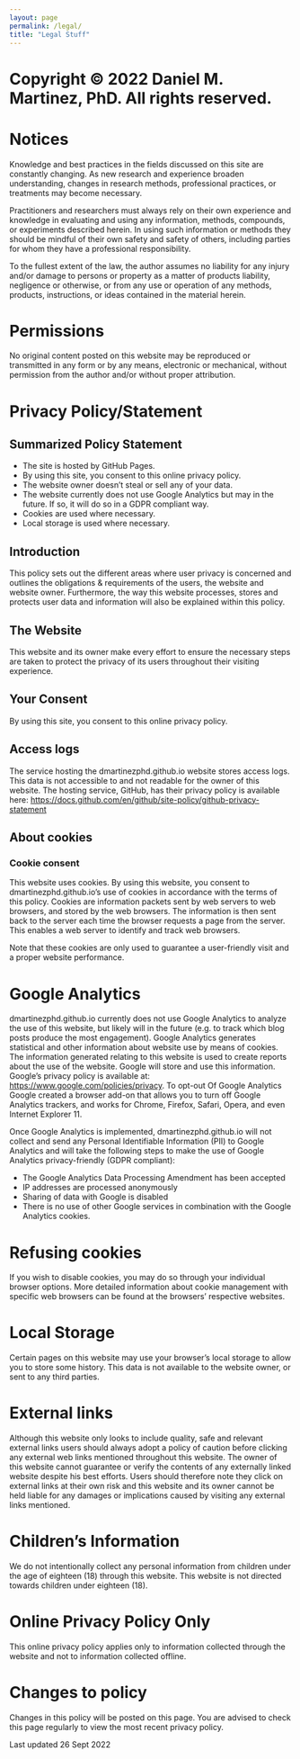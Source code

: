 ```yaml
---
layout: page
permalink: /legal/
title: "Legal Stuff"
---
```


# Copyright © 2022 Daniel M. Martinez, PhD. All rights reserved.

# Notices
Knowledge and best practices in the fields discussed on this site are constantly changing. As new research and experience broaden understanding, changes in research methods, professional practices, or treatments may become necessary.

Practitioners and researchers must always rely on their own experience and knowledge in evaluating and using any information, methods, compounds, or experiments described herein. In using such information or methods they should be mindful of their own safety and safety of others, including parties for whom they have a professional responsibility.

To the fullest extent of the law, the author assumes no liability for any injury and/or damage to persons or property as a matter of products liability, negligence or otherwise, or from any use or operation of any methods, products, instructions, or ideas contained in the material herein.

# Permissions
No original content posted on this website may be reproduced or transmitted in any form or by any means, electronic or mechanical, without permission from the author and/or without proper attribution. 

# Privacy Policy/Statement

## Summarized Policy Statement
- The site is hosted by GitHub Pages.
- By using this site, you consent to this online privacy policy.
- The website owner doesn’t steal or sell any of your data.
- The website currently does not use Google Analytics but may in the future. If so, it will do so in a GDPR compliant way.
- Cookies are used where necessary.
- Local storage is used where necessary.

## Introduction

This policy sets out the different areas where user privacy is concerned and outlines the obligations & requirements of the users, the website and website owner. Furthermore, the way this website processes, stores and protects user data and information will also be explained within this policy.

## The Website

This website and its owner make every effort to ensure the necessary steps are taken to protect the privacy of its users throughout their visiting experience.

## Your Consent

By using this site, you consent to this online privacy policy.

## Access logs

The service hosting the dmartinezphd.github.io website stores access logs. This data is not accessible to and not readable for the owner of this website. The hosting service, GitHub, has their privacy policy is available here: https://docs.github.com/en/github/site-policy/github-privacy-statement

## About cookies

### Cookie consent

This website uses cookies. By using this website, you consent to dmartinezphd.github.io’s use of cookies in accordance with the terms of this policy. Cookies are information packets sent by web servers to web browsers, and stored by the web browsers. The information is then sent back to the server each time the browser requests a page from the server. This enables a web server to identify and track web browsers.

Note that these cookies are only used to guarantee a user-friendly visit and a proper website performance.

# Google Analytics

dmartinezphd.github.io currently does not use Google Analytics to analyze the use of this website, but likely will in the future (e.g. to track which blog posts produce the most engagement). Google Analytics generates statistical and other information about website use by means of cookies. The information generated relating to this website is used to create reports about the use of the website. Google will store and use this information. Google’s privacy policy is available at: https://www.google.com/policies/privacy. To opt-out Of Google Analytics Google created a browser add-on that allows you to turn off Google Analytics trackers, and works for Chrome, Firefox, Safari, Opera, and even Internet Explorer 11.

Once Google Analytics is implemented, dmartinezphd.github.io will not collect and send any Personal Identifiable Information (PII) to Google Analytics and will take the following steps to make the use of Google Analytics privacy-friendly (GDPR compliant):

- The Google Analytics Data Processing Amendment has been accepted
- IP addresses are processed anonymously
- Sharing of data with Google is disabled
- There is no use of other Google services in combination with the Google Analytics cookies.

# Refusing cookies
If you wish to disable cookies, you may do so through your individual browser options. More detailed information about cookie management with specific web browsers can be found at the browsers’ respective websites.

# Local Storage
Certain pages on this website may use your browser’s local storage to allow you to store some history. This data is not available to the website owner, or sent to any third parties.

# External links
Although this website only looks to include quality, safe and relevant external links users should always adopt a policy of caution before clicking any external web links mentioned throughout this website. The owner of this website cannot guarantee or verify the contents of any externally linked website despite his best efforts. Users should therefore note they click on external links at their own risk and this website and its owner cannot be held liable for any damages or implications caused by visiting any external links mentioned.

# Children’s Information
We do not intentionally collect any personal information from children under the age of eighteen (18) through this website. This website is not directed towards children under eighteen (18). 

# Online Privacy Policy Only
This online privacy policy applies only to information collected through the website and not to information collected offline.

# Changes to policy
Changes in this policy will be posted on this page. You are advised to check this page regularly to view the most recent privacy policy.

Last updated 26 Sept 2022
